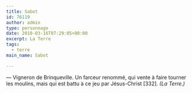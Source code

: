 ```yaml
---
title: Sabot
id: 76119
author: admin
type: personnage
date: 2010-03-16T07:29:05+00:00
excerpt: La Terre
tags:
  - terre
main_name: Sabot

---
```

— Vigneron de Brinqueville. Un farceur renommé, qui vente à faire tourner les moulins, mais qui est battu à ce jeu par Jésus-Christ [332]. _(La Terre.)_
